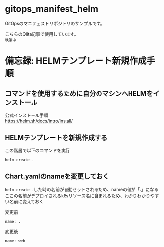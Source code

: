 # gitops_manifest_helm
GitOpsのマニフェストリポジトリのサンプルです。

こちらのQiita記事で使用しています。  
`執筆中`

# 備忘録: HELMテンプレート新規作成手順

## コマンドを使用するために自分のマシンへHELMをインストール

公式インストール手順  
https://helm.sh/docs/intro/install/

## HELMテンプレートを新規作成する

この階層で以下のコマンドを実行
```
helm create .
```

## Chart.yamlのnameを変更しておく
`helm create .`した時の名前が自動セットされるため、nameの値が「.」になる
ここの名前がデプロイされるk8sリソース名に含まれるため、わかりわかりやすい名前に変えておく

変更前
```
name: .
````

変更後
```
name: web
```